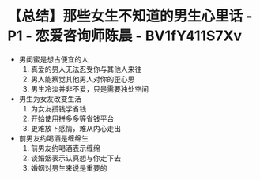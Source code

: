 # 【总结】那些女生不知道的男生心里话 - P1 - 恋爱咨询师陈晨 - BV1fY411S7Xv

-   男闺蜜是想占便宜的人
    1.  真爱的男人无法忍受你与其他人来往
    2.  男人能察觉其他男人对你的歪心思
    3.  男生冷淡并非不爱，只是需要独处空间
-   男生为女友改变生活
    1.  为女友攒钱学省钱
    2.  开始使用拼多多等省钱平台
    3.  更难放下感情，难从内心走出
-   前男友约喝酒是缠绵生
    1.  前男友约喝酒表示缠绵
    2.  谈婚姻表示认真想与你走下去
    3.  婚姻对男生来说是重要的